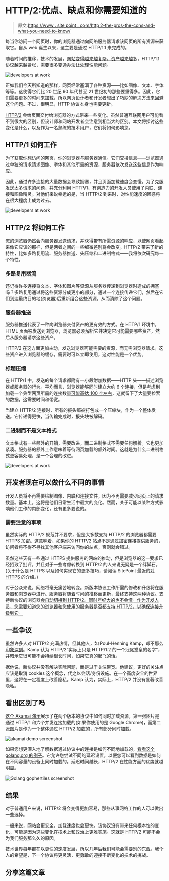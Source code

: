 # HTTP/2:优点、缺点和你需要知道的

> 原文:[https://www . site point . com/http 2-the-pros-the-cons-and-what-you-need-to-know/](https://www.sitepoint.com/http2-the-pros-the-cons-and-what-you-need-to-know/)

每当你访问一个网页时，你的浏览器通过向网络服务器请求该网页的所有资源来获取它。自从 web 诞生以来，这主要是通过 HTTP/1.1 来完成的。

随着时间的推移，技术的发展，[网站变得越来越复杂，资产越来越多](https://www.sitepoint.com/2mb-web-pages-whos-blame/)，HTTP/1.1 协议越来越紧张，需要很多变通办法让[处理性能问题](https://www.sitepoint.com/complete-guide-reducing-page-weight/)。

![developers at work](../Images/0a46e9cfa8a476945b19cefc1364ede9.png)

正如我们今天所知道的那样，网页经常塞满了各种资源——比如图像、文本、字体等等。这使得它们比 20 世纪 90 年代甚至 21 世纪初的那些要重得多。因此，它们需要更多的时间来加载，所以网页设计者和开发者想出了巧妙的解决方法来回避这个问题。不过，很明显，HTTP 协议本身也需要更新。

[HTTP/2](https://http2.github.io/http2-spec/) 会给页面交付给浏览器的方式带来一些变化。虽然普通互联网用户可能看不到很大的区别，但设计师和网站开发者会注意到相当大的区别。本文将探讨这些变化是什么，以及作为一名熟练的技术用户，它们将如何影响您。

## HTTP/1 如何工作

为了获取你想访问的网页，你的浏览器与服务器通信。它们交换信息——浏览器通过单独的请求请求图像、字体和其他所需的资源，服务器依次发送这些信息作为响应。

因此，通过许多连接的大量数据会导致拥塞，并且页面加载速度会变慢。为了克服发送太多请求的问题，并充分利用 HTTP/1，有创造力的开发人员使用了内联、连接和图像精灵。对他们来说幸运的是，当 HTTP/2 到来时，对性能速度的困惑将在很大程度上成为过去。

![developers at work](../Images/231eda095cd5bc769a0c7e65ec5eb33a.png)

## HTTP/2 将如何工作

您的浏览器仍然会向服务器发送请求，并获得带有所需资源的响应，以使网页看起来像它应该的那样，但是两者之间的一些细微差别将会改变。HTTP/2 带来了新的特性，比如多路复用流、服务器推送、头压缩和二进制格式——我将依次研究每一个特性。

### 多路复用器流

还记得许多连接将文本、字体和图片等资源从服务器传递到浏览器时造成的拥塞吗？多路复用通过将这些资源分成更小的部分，通过一个连接传递它们，然后在它们到达最终目的地(浏览器)后重新组合这些资源，从而消除了这个问题。

### 服务器推送

服务器推送代表了一种向浏览器交付资产的更有效的方式。在 HTTP/1 环境中，HTML 页面被发送到浏览器，浏览器必须解析它并决定它可能需要哪些资产，然后从服务器请求这些资产。

HTTP/2 在这方面更加主动，发送浏览器可能需要的资源，而无需浏览器请求。这些资产进入浏览器的缓存，需要时可以立即使用，这对性能是一个优势。

### 标题压缩

在 HTTP/1 中，发送的每个请求都附有一小段附加数据——HTTP 头——描述浏览器或服务器的行为。平均而言，浏览器能够同时建立大约 6 个连接，但是考虑到加载一个典型网页所需的连接数量[可能高达 100 个左右](http://httparchive.org/trends.php#bytesTotal&reqTotal)，这就留下了大量要检索的数据，这需要时间和带宽。

当建立 HTTP/2 连接时，所有的报头都被打包成一个压缩块，作为一个整体发送。它传递得更快，当传输完成时，报头块被解码。

### 二进制而不是文本格式

文本格式有一些额外的开销，需要改进，而二进制格式不需要任何解析。它也更加紧凑。服务器的额外工作意味着等待网页加载的额外时间。这就是为什么二进制格式更容易处理，是一个合理的改进。

![developers at work](../Images/5dba8313547779b54bfbd050104b9df9.png)

## 开发者现在可以做什么不同的事情

开发人员将不再需要绘制图像、内联和连接文件，因为不再需要减少网页上的请求数量。基本上，这将是他们日常生活中最大的变化。然而，关于可能以某种方式影响他们工作的内部变化，还有更多要说的。

### 需要注意的事项

虽然实际的 HTTP/2 规范并不要求，但是大多数支持 HTTP/2 的浏览器都需要 HTTPS 加密。这意味着，如果你的 HTTP/2 站点不是通过加密连接提供服务的，访问者将不得不寻找其他客户端来访问你的站点，否则就会错过。

虽然这些天有一些通过 HTTPS 提供服务的网站的推动，但是浏览器的这一要求已经招致了批评，并且对于一些考虑转换到 HTTP/2 的人来说无疑是一个绊脚石。(关于什么是 HTTPS 以及如何实现它的更多技巧，请阅读 SitePoint 最近的[对 HTTPS](https://www.sitepoint.com/https-basics/) 的介绍。)

对于公众来说，网络将毫无痛苦地转变。新版本协议工作所需的修改和升级将在服务器和浏览器中进行。服务器将随着时间的推移而更新，最终支持这两种协议。支持新协议的浏览器[会自动切换到 HTTP/2。同时年纪大的也不会懂。作为开发人员，您需要知道您的浏览器和您使用的服务器是否都支持 HTTP/2，以确保连接升级到它。](http://caniuse.com/#feat=http2)

## 一些争议

虽然许多人对 HTTP/2 充满热情，但其他人，如 Poul-Henning Kamp，却不那么[印象深刻](https://www.varnish-cache.org/docs/trunk/phk/http20.html)。Kamp 认为 HTTP/2“实际上只是 HTTP/1.2 的一个冠冕堂皇的名字”，并暗示它很可能不会持续很长时间，如果它真的起飞的话。

据他说，新协议并没有解决实际问题，而是过于关注带宽。他建议，更好的关注点应该是取消 cookies 这个概念，代之以会话/身份设施。在一个高度安全的世界里，这将在一定程度上改善隐私。Kamp 认为，实际上，HTTP/2 并没有显著改善隐私。

## 看出区别了吗

[这个 Akamai 演示](https://http2.akamai.com/demo)展示了在两个版本的协议中如何同时加载资源。第一张图片是通过 HTTP/1 和六个并发连接加载的(如果你使用的是 Google Chrome)，而第二张图片是作为一个整体通过 HTTP/2 加载的，所有部分同时加载。

![akamai demo screenshot](../Images/6c444350155771960b30898a007cb4f6.png)

如果您想更深入地了解数据通过协议中的连接是如何不同地加载的，[看看这个 golang.org 的例子](http://http2.golang.org/gophertiles?latency=0)。它允许您尝试不同的延迟设置，以便您可以看到数据是如何在不同容量的设备上同时加载的。延迟时间越长，HTTP/2 在性能方面的优势就越明显。

![Golang gophertiles screenshot](../Images/951230d78c689898c9348816cac281d2.png)

## 结果

对于普通用户来说，HTTP/2 将会变得更加容易，那些从事网络工作的人可以做出一些选择。

一般来说，网站会更安全，加载速度也会更快。该协议没有带来任何根本性的变化，可能是因为这些变化在技术上和政治上更难实施。这就是 HTTP/2 可能不会为我们服务那么久的原因。

技术世界每年都在以更快的速度发展，所以几年后我们可能会需要别的东西。我个人的希望是，下一个协议将更灵活，更勇敢的迎接不断变化的技术的挑战。

## 分享这篇文章